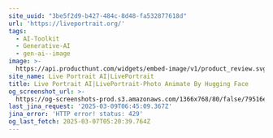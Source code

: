 ```yaml
---
site_uuid: "3be5f2d9-b427-484c-8d48-fa532877618d"
url: 'https://liveportrait.org/'
tags:
  - AI-Toolkit
  - Generative-AI
  - gen-ai--image
image: >-
  https://api.producthunt.com/widgets/embed-image/v1/product_review.svg?product_id=592625&theme=light
site_name: Live Portrait AI|LivePortrait
title: Live Portrait AI|LivePortrait-Photo Animate By Hugging Face
og_screenshot_url: >-
  https://og-screenshots-prod.s3.amazonaws.com/1366x768/80/false/79516e61c86cfb5cfccbe9ce4cf6a22f4c17a16ac1351b70f212dd4dde2aeeb6.jpeg
last_jina_request: '2025-03-09T06:45:09.367Z'
jina_error: 'HTTP error! status: 429'
og_last_fetch: 2025-03-07T05:20:39.764Z
---
```



